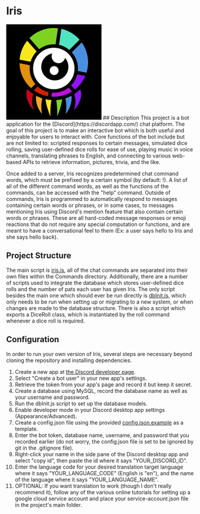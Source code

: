 # Iris
<img src="./Files/Iris_Avatar_Square.png" width="256" height="256">
## Description
This project is a bot application for the [Discord](https://discordapp.com/) chat platform. The goal of this project is to make an interactive bot which is both useful and enjoyable for users to interact with. Core functions of the bot include but are not limited to: scripted responses to certain messages, simulated dice rolling, saving user-defined dice rolls for ease of use, playing music in voice channels, translating phrases to English, and connecting to various web-based APIs to retrieve information, pictures, trivia, and the like.

Once added to a server, Iris recognizes predetermined chat command words, which must be prefixed by a certain symbol (by default: !). A list of all of the different command words, as well as the functions of the commands, can be accessed with the "help" command. Outside of commands, Iris is programmed to automatically respond to messages containing certain words or phrases, or in some cases, to messages mentioning Iris using Discord's mention feature that also contain certain words or phrases. These are all hard-coded message responses or emoji reactions that do not require any special computation or functions, and are meant to have a conversational feel to them (Ex: a user says hello to Iris and she says hello back).

## Project Structure
The main script is [iris.js](./iris.js), all of the chat commands are separated into their own files within the Commands directory. Additionally, there are a number of scripts used to integrate the database which stores user-defined dice rolls and the number of pats each user has given Iris. The only script besides the main one which should ever be run directly is [dbInit.js](./dbInit.js), which only needs to be run when setting up or migrating to a new system, or when changes are made to the database structure. There is also a script which exports a DiceRoll class, which is instantiated by the roll command whenever a dice roll is required.

## Configuration
In order to run your own version of Iris, several steps are necessary beyond cloning the repository and installing dependencies.

1. Create a new app at [the Discord developer page](https://discordapp.com/developers/applications/me).
2. Select "Create a bot user" in your new app's settings.
3. Retrieve the token from your app's page and record it but keep it secret.
4. Create a database using MySQL, record the database name as well as your username and password.
5. Run the dbInit.js script to set up the database models.
6. Enable developer mode in your Discord desktop app settings (Appearance/Advanced).
7. Create a config.json file using the provided [config.json.example](./config.json.example) as a template.
8. Enter the bot token, database name, username, and password that you recorded earlier (do not worry, the config.json file is set to be ignored by git in the .gitignore file).
9. Right-click your name in the side pane of the Discord desktop app and select "copy id", then paste the id where it says "YOUR_DISCORD_ID".
10. Enter the language code for your desired translation target language where it says "YOUR_LANGUAGE_CODE" (English is "en"), and the name of the language where it says "YOUR_LANGUAGE_NAME".
11. OPTIONAL: If you want translation to work (though I don't really recommend it), follow any of the various online tutorials for setting up a google cloud service account and place your service-account.json file in the project's main folder.
